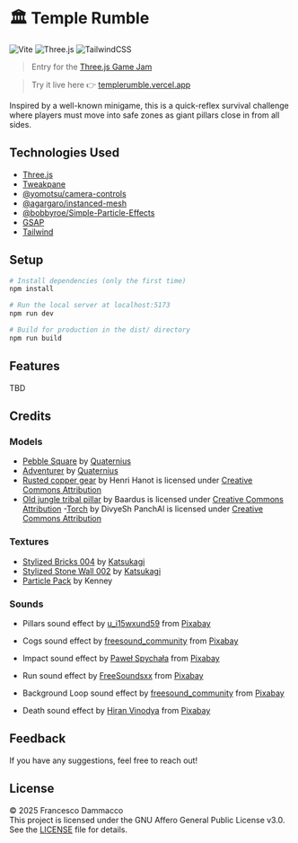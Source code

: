 # 🏛️ Temple Rumble

![Vite](https://img.shields.io/badge/Vite-B73BFE?style=for-the-badge&logo=vite&logoColor=FFD62E)
![Three.js	](https://img.shields.io/badge/ThreeJs-black?style=for-the-badge&logo=three.js&logoColor=white)
![TailwindCSS](https://img.shields.io/badge/Tailwind_CSS-38B2AC?style=for-the-badge&logo=tailwind-css&logoColor=white)

> Entry for the [Three.js Game Jam](https://threejsjam.com/)

> Try it live here 👉 [templerumble.vercel.app](https://templerumble.vercel.app)

Inspired by a well-known minigame, this is a quick-reflex survival challenge where players must move into safe zones as giant pillars close in from all sides.

## Technologies Used

- [Three.js](https://threejs.org/)
- [Tweakpane](https://tweakpane.github.io/docs/)
- [@yomotsu/camera-controls](https://github.com/yomotsu/camera-controls)
- [@agargaro/instanced-mesh](https://github.com/agargaro/instanced-mesh)
- [@bobbyroe/Simple-Particle-Effects](https://github.com/bobbyroe/Simple-Particle-Effects/tree/main)
- [GSAP](https://gsap.com/)
- [Tailwind](https://tailwindcss.com/)

## Setup

```bash
# Install dependencies (only the first time)
npm install

# Run the local server at localhost:5173
npm run dev

# Build for production in the dist/ directory
npm run build
```

## Features

TBD

## Credits

### Models

- [Pebble Square](https://poly.pizza/m/6juX57sLHe) by [Quaternius](https://poly.pizza/u/Quaternius)
- [Adventurer](https://poly.pizza/m/5EGWBMpuXq) by [Quaternius](https://poly.pizza/u/Quaternius)
- [Rusted copper gear](https://skfb.ly/6VUqG) by Henri Hanot is licensed under [Creative Commons Attribution](http://creativecommons.org/licenses/by/4.0/)
- [Old jungle tribal pillar](https://skfb.ly/6vCrv) by Baardus is licensed under [Creative Commons Attribution](http://creativecommons.org/licenses/by/4.0/) -[Torch](https://skfb.ly/6SZXN) by DivyeSh PanchAl is licensed under [Creative Commons Attribution](http://creativecommons.org/licenses/by/4.0/)

### Textures

- [Stylized Bricks 004](https://3dtextures.me/2024/05/31/stylized-bricks-004/) by [Katsukagi](https://3dtextures.me/author/gendosplace/)
- [Stylized Stone Wall 002](https://3dtextures.me/2024/06/18/stylized-stone-wall-002/) by [Katsukagi](https://3dtextures.me/author/gendosplace/)
- [Particle Pack](https://www.kenney.nl/assets/particle-pack) by Kenney

### Sounds

- Pillars sound effect by <a href="https://pixabay.com/users/u_i15wxund59-49649042/?utm_source=link-attribution&utm_medium=referral&utm_campaign=music&utm_content=322794">u_i15wxund59</a> from <a href="https://pixabay.com/sound-effects//?utm_source=link-attribution&utm_medium=referral&utm_campaign=music&utm_content=322794">Pixabay</a>

- Cogs sound effect by <a href="https://pixabay.com/users/freesound_community-46691455/?utm_source=link-attribution&utm_medium=referral&utm_campaign=music&utm_content=83386">freesound_community</a> from <a href="https://pixabay.com/sound-effects//?utm_source=link-attribution&utm_medium=referral&utm_campaign=music&utm_content=83386">Pixabay</a>

- Impact sound effect by <a href="https://pixabay.com/users/audiopapkin-14728698/?utm_source=link-attribution&utm_medium=referral&utm_campaign=music&utm_content=324438">Paweł Spychała</a> from <a href="https://pixabay.com//?utm_source=link-attribution&utm_medium=referral&utm_campaign=music&utm_content=324438">Pixabay</a>

- Run sound effect by <a href="https://pixabay.com/users/freesoundsxx-47251115/?utm_source=link-attribution&utm_medium=referral&utm_campaign=music&utm_content=268478">FreeSoundsxx</a> from <a href="https://pixabay.com//?utm_source=link-attribution&utm_medium=referral&utm_campaign=music&utm_content=268478">Pixabay</a>

- Background Loop sound effect by <a href="https://pixabay.com/users/freesound_community-46691455/?utm_source=link-attribution&utm_medium=referral&utm_campaign=music&utm_content=103173">freesound_community</a> from <a href="https://pixabay.com/sound-effects//?utm_source=link-attribution&utm_medium=referral&utm_campaign=music&utm_content=103173">Pixabay</a>

- Death sound effect by <a href="https://pixabay.com/users/vinodadora-30315691/?utm_source=link-attribution&utm_medium=referral&utm_campaign=music&utm_content=128357">Hiran Vinodya</a> from <a href="https://pixabay.com//?utm_source=link-attribution&utm_medium=referral&utm_campaign=music&utm_content=128357">Pixabay</a>

## Feedback

If you have any suggestions, feel free to reach out!

## License

© 2025 Francesco Dammacco  
This project is licensed under the GNU Affero General Public License v3.0.  
See the [LICENSE](./LICENSE) file for details.
